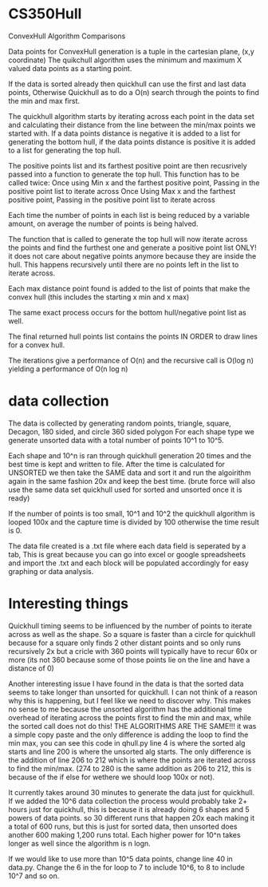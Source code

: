 # CS350Hull
ConvexHull Algorithm Comparisons

Data points for ConvexHull generation is a tuple in the cartesian plane, (x,y coordinate)
The quikchull algorithm uses the minimum and maximum X valued data points as a starting point.

If the data is sorted already then quickhull can use the first and last data points, Otherwise Quickhull as to do a O(n) search through the points to find the min and max first.

The quickhull algorithm starts by iterating across each point in the data set and calculating their distance from the line between the min/max points we started with.  If a data points distance is negative it is added to a list for generating the bottom hull, if the data points distance is positive it is added to a list for generating the top hull.    

The positive points list and its farthest positive point are then recusrively passed into a function to generate the top hull.  This function has to be called twice:
            Once using Min x and the farthest positive point,  Passing in the positive point list to iterate across
            Once Using Max x and the farthest positive point,  Passing in the positive point list to iterate across
            
Each time the number of points in each list is being reduced by a variable amount,  on average the number of points is being halved.

The function that is called to generate the top hull will now iterate across the points and find the furthest one and generate a positive point list ONLY! it does not care about negative points anymore because they are inside the hull.  This happens recursively until there are no points left in the list to iterate across.  

Each max distance point found is added to the list of points that make the convex hull (this includes the starting x min and x max)

The same exact process occurs for the bottom hull/negative point list as well.

The final returned hull points list contains the points IN ORDER to draw lines for a convex hull.


The iterations give a performance of O(n) and the recursive call is O(log n)  yielding a performance of O(n log n)


# data collection

The data is collected by generating random points, triangle, square, Decagon, 180 sided, and circle 360 sided polygon
For each shape type we generate unsorted data with a total number of points 10^1 to 10^5.

Each shape and 10^n is ran through quickhull generation 20 times and the best time is kept and written to file.
After the time is calculated for UNSORTED we then take the SAME data and sort it and run the algoirithm again in the same fashion 20x and keep the best time.     (brute force will also use the same data set quickhull used for sorted and unsorted once it is ready)

If the number of points is too small, 10^1 and 10^2 the quickhull algorithm is looped 100x and the capture time is divided by 100 otherwise the time result is 0.

The data file created is a .txt file where each data field is seperated by a tab, This is great because you can go into excel or google spreadsheets and import the .txt and each block will be populated accordingly for easy graphing or data analysis.

# Interesting things
Quickhull timing seems to be influenced by the number of points to iterate across as well as the shape.  So a square is faster than a circle for quickhull because for a square only finds 2 other distant points and so only runs recursively 2x but a cricle with 360 points will typically have to recur 60x or more (its not 360 because some of those points lie on the line and have a distance of 0)

Another interesting issue I have found in the data is that the sorted data seems to take longer than unsorted for quickhull.  I can not think of a reason why this is happening, but I feel like we need to discover why.   This makes no sense to me because the unsorted algorithm has the additional time overhead of iterating across the points first to find the min and max, while the sorted call does not do this!  THE ALGORITHMS ARE THE SAME!!! it was a simple copy paste and the only difference is adding the loop to find the min max, you can see this code in qhull.py    line 4 is where the sorted alg starts and line 200 is where the unsorted alg starts.   The only difference is the addition of line 206 to 212 which is where the points are iterated across to find the min/max.  (274 to 280 is the same addition as 206 to 212, this is because of the if else for wethere we should loop 100x or not).


It currently takes around 30 minutes to generate the data just for quickhull.  If we added the 10^6 data collection the process would probably take 2+ hours just for quickhull, this is because it is already doing 6 shapes and 5 powers of data points.  so 30 different runs that happen 20x each making it a total of 600 runs, but this is just for sorted data, then unsorted does another 600 making 1,200 runs total.  Each higher power for 10^n takes longer as well since the algorithm is n logn.

If we would like to use more than 10^5 data points, change line 40 in data.py.  Change the 6 in the for loop to 7 to include 10^6, to 8 to include 10^7 and so on.
